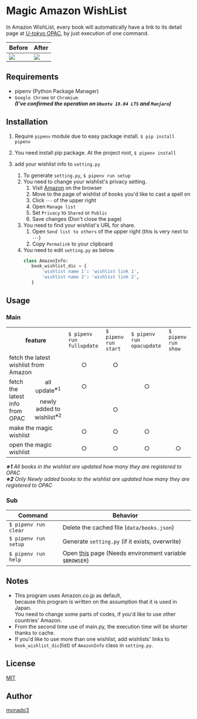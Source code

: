 Magic Amazon WishList
=================
In Amazon WishList, every book will automatically have a link
to its detail page at [U-tokyo OPAC](https://opac.dl.itc.u-tokyo.ac.jp/opac/opac_search), by just execution of one command.

|Before|After|
|----|----|
|<img align="center" src="https://user-images.githubusercontent.com/36162674/45613446-59915d80-baa1-11e8-9581-3a02f348b558.png" ></img>|<img align="center" src="https://user-images.githubusercontent.com/36162674/45613621-e3412b00-baa1-11e8-97fd-d56e4888f155.png"></img>|

## Requirements
- pipenv (Python Package Manager)
- `Google Chrome` or `Chromium`<br> 
***(I've confirmed the operation on `Ubuntu 18.04 LTS` and `Manjaro`)***

## Installation
1. Require `pipenv` module due to easy package install.
`$ pip install pipenv`

1. You need install pip package.
At the project root, `$ pipenv install`

1. add your wishlist info to `setting.py`
    1. To generate `setting.py`, `$ pipenv run setup`
    1. You need to change your wishlist's privacy setting.
        1. Visit [Amazon](https://www.amazon.co.jp) on the browser
        1. Move to the page of wishlist of books you'd like to cast a spell on
        1. Click `･･･` of the upper right
        1. Open `Manage list`
        1. Set `Privacy` to `Shared` or `Public`
        1. Save changes (Don't close the page)
    1. You need to find your wishlist's URL for share.
        1. Open `Send list to others` of the upper right
        (this is very next to `･･･`)
        1. Copy `Permalink` to your clipboard
    1. You need to edit `setting.py` as below.
        ```python
        class AmazonInfo:
           book_wishlist_dic = {
               'wishlist name 1': 'wishlist link 1',
               'wishlist name 2': 'wishlist link 2',
           }
        ```

## Usage

### Main
<table>
    <tr>
        <th colspan="2">feature</th>
        <td><code>$ pipenv run fullupdate</code></td>
        <td><code>$ pipenv run start</code></td>
        <td><code>$ pipenv run opacupdate</code></td>
        <td><code>$ pipenv run show</code></td>
    </tr>
    <tr>
        <td colspan="2">fetch the latest wishlist from Amazon</td>
        <td align="center">○</td>
        <td align="center">○</td>
        <td align="center"></td>
        <td align="center"></td>
    </tr>
    <tr>
        <td rowspan="2">fetch the latest info from OPAC</td>
        <td align="center">all update<sup>※1</sup></td>
        <td align="center">○</td>
        <td align="center"></td>
        <td align="center">○</td>
        <td align="center"></td>
    </tr>
    <tr>
        <td align="center">newly added to wishlist<sup>※2</sup></td>
        <td align="center"></td>
        <td align="center">○</td>
        <td align="center"></td>
        <td align="center"></td>
    </tr>
    <tr>
        <td colspan="2">make the magic wishlist</td>
        <td align="center">○</td>
        <td align="center">○</td>
        <td align="center">○</td>
        <td align="center"></td>
    </tr>
    <tr>
        <td colspan="2">open the magic wishlist</td>
        <td align="center">○</td>
        <td align="center">○</td>
        <td align="center">○</td>
        <td align="center">○</td>
    </tr>
</table>

***※1*** *All books in the wishlist are updated how many they are registered to OPAC*<br>
***※2*** *Only Newly added books to the wishlist are updated how many they are registered to OPAC*

### Sub
|Command|Behavior|
|----|----|
|`$ pipenv run clear`|Delete the cached file (`data/books.json`)|
|`$ pipenv run setup`|Generate `setting.py` (if it exists, overwrite)|
|`$ pipenv run help`|Open [this](https://github.com/monado3/MagicAmazonWishList) page (Needs environment variable `$BROWSER`)|

## Notes
- This program uses Amazon.co.jp as default,<br>because this program is written on the assumption that it is used in Japan.<br>
You need to change some parts of codes, if you'd like to use other countries' Amazon.
- From the second time use of main.py, the execution time will be shorter thanks to cache.
- If you'd like to use more than one wishlist, add wishlists' links to `book_wishlist_dic`(list) of `AmazonInfo` class
in `setting.py`.

## License
[MIT](https://github.com/monado3/MagicAmazonWishList/blob/master/LICENSE)

## Author
[monado3](https://github.com/monado3)
